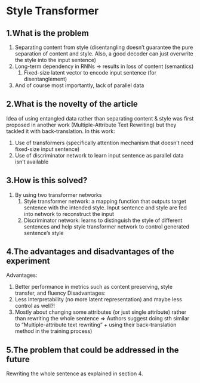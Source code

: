 # Style Transformer

## 1.What is the problem
1. Separating content from style (disentangling doesn’t guarantee the pure separation of content and style. Also, a good decoder can just overwrite the style into the input sentence)
2. Long-term dependency in RNNs -> results in loss of content (semantics)
    1. Fixed-size latent vector to encode input sentence (for disentanglement)
3. And of course most importantly, lack of parallel data

## 2.What is the novelty of the article
Idea of using entangled data rather than separating content & style was first proposed in another work (Multiple-Attribute Text Rewriting) but they tackled it with back-translation.
In this work: 
1. Use of transformers (specifically attention mechanism that doesn’t need fixed-size input sentence)
2. Use of discriminator network to learn input sentence as parallel data isn’t available 

## 3.How is this solved?
1. By using two transformer networks
    1. Style transformer network: a mapping function that outputs target sentence with the intended style. Input sentence and style are fed into network to reconstruct the input
    2. Discriminator network: learns to distinguish the style of different sentences and help style transformer network to control generated sentence’s style

## 4.The advantages and disadvantages of the experiment
Advantages:
1. Better performance in metrics such as content preserving, style transfer, and fluency
Disadvantages:
1. Less interpretability (no more latent representation) and maybe less control as well?!
2. Mostly about changing some attributes (or just single attribute) rather than rewriting the whole sentence => Authors suggest doing sth similar to “Multiple-attribute text rewriting” + using their back-translation method in the training process)

## 5.The problem that could be addressed in the future
Rewriting the whole sentence as explained in section 4.
